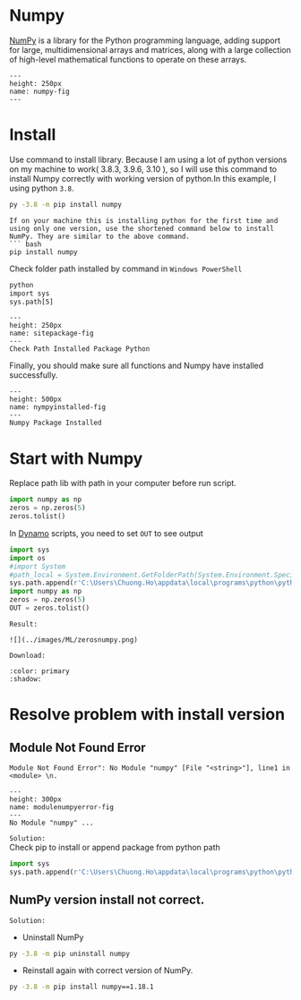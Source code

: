 # Numpy

[NumPy](https://numpy.org/) is a library for the Python programming language, adding support for large, multidimensional arrays and matrices, along with a large collection of high-level mathematical functions to operate on these arrays.

```{figure} ../images/ML/numpy.png
---
height: 250px
name: numpy-fig
---

```


# Install

Use command to install library. Because I am using a lot of python versions on my machine to work( 3.8.3, 3.9.6, 3.10 ), so I will use this command to install Numpy correctly with working version of python.In this example, I using python `3.8`.

```bash
py -3.8 -m pip install numpy
```

```{note}
If on your machine this is installing python for the first time and using only one version, use the shortened command below to install NumPy. They are similar to the above command.
``` bash
pip install numpy

```
Check folder path installed by command in `Windows PowerShell`

```bash
python
import sys
sys.path[5]
```

```{figure} ../images/ML/sitepackage.png
---
height: 250px
name: sitepackage-fig
---
Check Path Installed Package Python
```
Finally, you should make sure all functions and Numpy have installed successfully.

```{figure} ../images/ML/nympyinstalled.png
---
height: 500px
name: nympyinstalled-fig
---
Numpy Package Installed
```

# Start with Numpy

Replace path lib with path in your computer before run script.

```py
import numpy as np
zeros = np.zeros(5)
zeros.tolist()
```
In [Dynamo](https://dynamobim.org/) scripts, you need to set `OUT` to see output

```py
import sys
import os
#import System
#path_local = System.Environment.GetFolderPath(System.Environment.SpecialFolder.LocalApplicationData)
sys.path.append(r'C:\Users\Chuong.Ho\appdata\local\programs\python\python38\lib\site-packages')
import numpy as np
zeros = np.zeros(5)
OUT = zeros.tolist()
```
`Result:`
```{toggle}
![](../images/ML/zerosnumpy.png)
```
`Download:`

```{button-link} https://github.com/chuongmep/Awesome-Dynamo/blob/master/files/demonumpy.dyn
:color: primary
:shadow:
```

# Resolve problem with install version

## Module Not Found Error

`Module Not Found Error": No Module "numpy" [File "<string>"], line1 in <module> \n.`

```{figure} ../images/ML/modulenumpyerror.png
---
height: 300px
name: modulenumpyerror-fig
---
No Module "numpy" ...
```

`Solution:`  
Check pip to install or append package from python path

```py
import sys
sys.path.append(r'C:\Users\Chuong.Ho\appdata\local\programs\python\python38\lib\site-packages')
```

## NumPy version install not correct.

`Solution:` 
- Uninstall NumPy
``` bash
py -3.8 -m pip uninstall numpy
```
- Reinstall again with correct version of NumPy.

```bash
py -3.8 -m pip install numpy==1.18.1
```